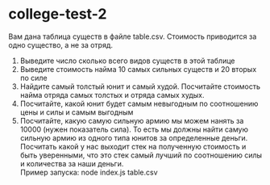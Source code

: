 # college-test-2

Вам дана таблица существ в файле table.csv. Стоимость приводится за одно существо, а не за отряд.</br>

1. Выведите число сколько всего видов существ в этой таблице</br>
2. Выведите стоимость найма 10 самых сильных существ и 20 вторых по силе</br>
3. Найдите самый толстый юнит и самый худой. Посчитайте стоимость найма отряда самых толстых и отряда самых худых.
4. Посчитайте, какой юнит будет самым невыгодным по соотношению цены и силы и самым выгодным</br>
5. Посчитайте, какую самую сильную армию мы можем нанять за 10000 (нужен показатель сила). То есть мы должны найти самую сильную армию из одного типа юнитов за определенные деньги. Посчитать какой у нас выходит стек на полученную стоимость и быть уверенными, что это стек самый лучший по соотношению силы и количества за наши деньги.</br>
Пример запуска: node index.js table.csv</br>